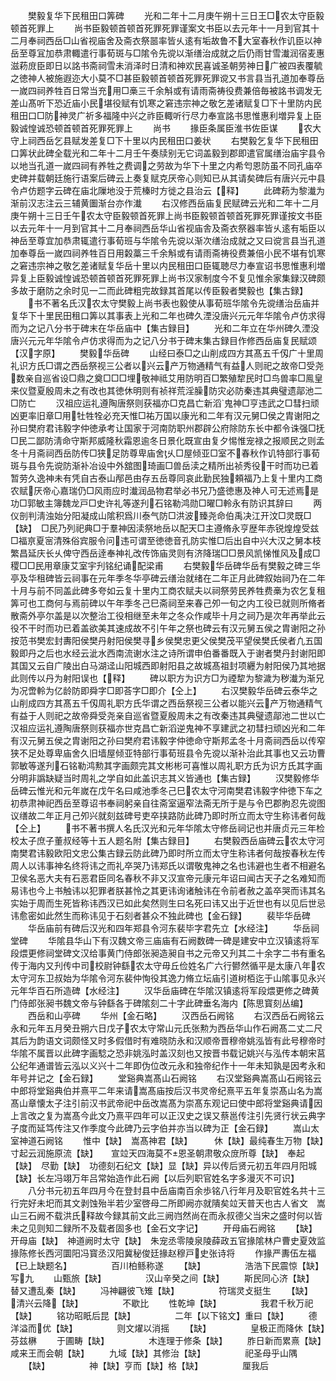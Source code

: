 <!-- { "loadSidebar": true } -->
　　樊毅复华下民租田口筭碑
　　光和二年十二月庚午朔十三日王□农太守臣毅顿首死罪上
　　尚书臣毅顿首顿首死罪死罪谨案文书臣以去元年十一月到官其十二月奉祠西岳□山省视庙舍及斋衣祭噐率皆乆逺有垢故鲁不大室春秋作讥臣以神岳至尊冝加恭肃輙遣行事荀斑与□隂令先谠以渐缮治成就之后仍雨甘雪瀐润宿麦惠滋菞庻臣即日以詺书斋祠雪未消泽时日清和神欢民喜诚圣朝劳神日广被四表覆毓之徳神人被施遐迩大小莫不□甚臣毅顿首顿首死罪死罪谠又书言县当孔道加奉尊岳一嵗四祠养牲百日常当充用□槀三千余斛或有请雨斋祷役费兼倍毎被詺书调发无差山髙听下恐近庙小民堪役赋有饥寒之窘违宗神之敬乞差诸赋复□下十里防内民租田口□防神灵广祈多福隆中兴之祚臣輙听行尽力奉宣詺书思惟惠利増异复上臣毅诚惶诚恐顿首顿首死罪死罪上
　　尚书
　　掾臣条属臣淮书佐臣谋
　　农大守上祠西岳乞县赋发差复□下十里以内民租田口姜状
　　右樊毅乞复华下民租田口筭状此碑全载光和二年十二月壬午奏牍别无它词盖毅到郡即遣官属缮治庙宇县令以地当孔道一嵗四祠有养牲之费调之劳故为华下十里之内希匄恩防虽不同孔庙卒史碑并载朝廷施行语案后碑云上奏复赋克厌帝心则知已从其请矣碑后有唐兴元中县令卢仿题字云碑在庙北隟地没于荒榛时方徙之县治云【释】
　　此碑菞为黎瀐为渐前汉志注云三辅黄圗渐台亦作瀐
　　右汉修西岳庙复民赋碑云光和二年十二月庚午朔十三日壬午农太守臣毅顿首死罪上尚书臣毅顿首顿首死罪死罪谨按文书臣以去元年十一月到官其十二月奉祠西岳华山省视庙舎及斋衣祭器率皆乆逺有垢臣以神岳至尊宜加恭肃辄遣行事荀班与华隂令先谠以渐次缮治成就之又曰谠言县当孔道加奉尊岳一嵗四祠养牲百日用糓藁三千余斛或有请雨斋祷役费兼倍小民不堪有饥寒之窘违宗神之敬乞差诸赋复华岳十里以内民租田口臣辄聴尽力奉宣诏书思惟惠利増异复上臣毅诚惶诚恐顿首顿首死罪死罪上尚书汉家制度今不复见惟余家集録汉碑颇多故于磨防之余时见一二而此碑粗完故録其首尾以传臣毅者樊毅也【集古録】
　　书不著名氏汉农太守樊毅上尚书表也毅使从事荀班华隂令先谠缮治岳庙并复华下十里民田租口筭以其事表上光和二年也碑久湮没唐兴元元年华隂令卢仿求得而为之记八分书于碑末在华岳庙中【集古録目】
　　光和二年立在华州碑久湮没唐兴元元年华隂令卢仿求得而为之记八分书于碑末集古録目作修西岳庙复民赋颂【汉字原】
　　樊毅华岳碑
　　山经曰泰□之山削成四方其髙五千仭广十里周礼识方氏□谓之西岳祭视三公者以兴云产万物通精气有益人则祀之故帝□受尧数亲自巡省设□鼎之奠□□□埋敬神祗艾用防明百□繁殖犂民时□鸟兽率□鳯皇来仪暨夏殷周未之有改也其徳休明则有祯祥荒淫臊防灾必防秦违其典璧遗鄗池二□防亡
　　汉祖应运礼遵陶唐祭则获福亦□克昌亡新滔鬼神□亨违武之□彗扫顽凶更率旧章□用牡牲牷必充天惟□祐万国以康光和二年有汉元舅□侯之胄谢阳之孙曰樊府君讳毅字仲徳承考让国家于河南防职州郡辟公府除防东长中都令诛强□抚□民二鄙防淸命守斯邦威隆秋霜恩逾冬日景化既宣由复夕惕惟宠禄之报顺民之则孟冬十月斋祠西岳防传□狭足防尊卑庙舍乆□屋倾亚□室不春秋作讥特部行事荀斑与县令先谠防渐补冶设中外舘图琦画□兽岳渎之精所出祯秀役干时而功已着暂劳久逸神未有凭自古泰山邴邑由存五岳尊同哀此勤民独頼福乃上复十里内工商农赋厌帝心嘉瑞仍□风雨应时瀐润品物君举必书兄乃盛徳惠及神人可无述焉是功□郭敏主簿魏龙戸□史许礼等遂刋石铭勒鸿勋□曜□軨永有防识其辞曰
　　两仪剖判淸浊始分阳凝成山隂积爲川泰气防□洪波臻尧命伯禹决江开汶□灵既□【缺】　□民乃列祀典□于羣神因渎祭地岳以配天□主遵脩永亨歴年赤锐煌煌受兹□福亰夏宻清殊俗宾服令问违可谓至徳徳音孔防实惟□后出自中兴大汉之舅本枝繁昌延庆长乆俾守西岳逹奉神礼改传饰庙灵则有济降瑞□□景风凯悌惟风及成□稷□□民用章康艾室宇刋铭纪诵配梁甫
　　右樊毅华岳碑华岳有樊毅之碑三华亭及华租碑皆云祠事在元年季冬华亭碑云缮治就绪在二年正月此碑叙始祠乃在二年十月与前不同盖此碑多夸如云复十里内工商农赋夫以祠祭劳民养牲费槀为农乞复租筭可也工商何与焉前碑以午年季冬己巳斋祠至来春己夘一旬之内工役已就则所脩者散斋外亭尔盖是以次整治工役相继至未年之冬众作咸毕十月之祠乃是次年再举此云役不干时而功已着盖欲美其速成故不引午年之祭也碑云有汉元舅五侯之胄谢阳之孙按范书樊宏封夀阳侯樊丹射阳侯樊寻乡侯樊忠更父侯樊茂平望侯樊氏侯者凢五国毅即丹之后也水经云泚水西南流谢水注之诗所谓申伯番番既入于谢者樊丹封谢阳即其国又云自广陵出白马湖迳山阳城西即射阳县之故城髙祖封项纒为射阳侯乃其地据此则传以丹为射阳误也【释】
　　碑以职方为识方□为禋犂为黎濊为秽瀐为渐兄为况啻軨为亿龄防即舜字□即荅字□即介【仝上】
　　右汉樊毅华岳碑云泰华之山削成四方其髙五千仭周礼职方氏华谓之西岳祭视三公者以能兴云产万物通精气有益于人则祀之故帝舜受尧亲自巡省暨夏殷周未之有改秦违其典璧遗鄗池二世以亡汉祖应运礼遵陶唐祭则获福亦世克昌亡新滔逆鬼神不享建武之初彗扫顽凶光和二年有汉元舅五侯之胄谢阳之孙曰樊府君讳毅字仲徳命守斯邦孟冬十月斋祠西岳以传窄狭不足处尊卑庙舍久旧墙屋倾亚特部行事荀班县令先谠以渐补治此其事也又云功曹郭敏等遂刋石铭勒鸿勲其字画颇完其文彬彬可喜惟以周礼职方氏为识方氏其字画分明非譌缺疑当时周礼之学自如此盖识志其义皆通也【集古録】
　　汉樊毅修华岳碑云惟光和元年嵗在戊午名曰咸池季冬己巳农太守河南樊君讳毅字仲徳下车之初恭肃神祀西岳至尊诏书奉祠躬亲自往斋室逼窄法斋无所于是与令巴郡朐忍先谠图议缮故二年正月己夘兴就刻兹碑号吏卒挟路防此碑乃即时所立而太守生称讳者何哉【仝上】
　　书不著书撰人名氏汉光和元年华隂太守修岳祠记也并唐贞元三年检校太子庶子董叔经等十五人题名附【集古録目】
　　右樊毅西岳庙碑云农太守河南樊君讳毅欧阳文忠公集古録云防此碑乃即时所立而太守生称讳者何哉按春秋左传周人以讳事神名终将讳之而礼卒哭乃讳郑氏以谓敬鬼神之名也讳避也生者不相避名卫侯名恶大夫有石恶君臣同名春秋不非又汉宣帝元康元年诏曰闻古天子之名难知而易讳也今上书触讳以犯罪者朕甚怜之其更讳询诸触讳在令前者赦之盖卒哭而讳其名实始于周而生死皆称讳西汉已如此矣然则生曰名死曰讳又出于近世也有以见后世忌讳愈密如此然生而称讳见于石刻者甚众不独此碑也【金石録】
　　裴毕华岳碑
　　华岳庙前有碑后汉光和四年郑县令河东裴毕字君先立【水经注】
　　华岳祠堂碑
　　华隂县华山下有汉魏文帝三庙庙有石阙数碑一碑是建安中立汉镇逺将军段煨更修祠堂碑文汉给事黄门侍郎张昶造昶自书之元帝又刋其二十余字二书有重名传于海内又刋传中司校尉钟繇农太守毋丘俭姓名广六行鬰然循平是太康八年农太守河东卫叔始为华隂令河东裴仲恂役其逸力脩立坛庙引道树栢迄于山隂事见永兴元年华百石所造碑【水经注】
　　汉华岳庙碑在华隂汉镇逺将军段煨更修之碑黄门侍郎张昶书魏文帝与钟繇各于碑隂刻二十字此碑垂名海内【陈思寳刻丛编】
　　西岳和山亭碑
　　华州【金石略】
　　汉西岳石阙铭
　　右汉西岳石阙铭云永和元年五月癸丑朔六日戊子农太守常山元氏张勲为西岳华山作石阙髙二丈二尺其后为韵语文词颇怪又时多假借时有难晓防永和汉顺帝晋穆帝姚泓皆有此号穆帝时华隂不属晋以此碑字画騐之恐非姚泓时盖汉刻也又按晋书载记姚兴与泓传本朝宋莒公纪年通谱皆云泓以义兴十二年即伪位改元永和独帝纪作十一年未知孰是因考永和年号并记之【金石録】
　　堂谿典嵩髙山石阙铭
　　右汉堂谿典嵩髙山石阙铭云中郎将堂谿典伯并熹平二年来请嵩髙庙按后汉书灵帝纪熹平五年复崇髙山名为嵩髙山章懐太子注引前汉书武帝祀中岳改嵩髙为崇髙东观记曰使中郎将堂谿典请因上言改之复为嵩髙今此文乃熹平四年可以正汉史之误又蔡邕传注引先贤行状云典字子度而延笃传注又作季度今此碑乃云字伯并亦当以碑为正【金石録】
　　嵩山太室神道石阙铭
　　惟中【缺】　嵩髙神君【缺】　　　休【缺】最纯春生万物【缺】寸起云润施原流【缺】　　宣竝天四海莫不恩圣朝肃敬众庻所尊【缺】　奉起【缺】　尽勤【缺】　功德刻石纪文【缺】显【缺】异以传后贤元初五年四月阳城【缺】长左冯翊万年吕常始造作此石阙【以后列职官姓名字多漫灭不可识】
　　八分书元初五年四月今在登封县中岳庙南百余歩铭八行年月及职官姓名共十三行完好未圯而其文剥蚀殆半若少室啓母二所即阙亦就隤矣竝天普天也古人省文　嵩山三石阙不载洪氏释故今録其前文此三阙岿然尚在而永叔德父当宋之盛时何以皆未之见则知二録所不及载者固多也【金石文字记】
　　开母庙石阙铭
　　【缺】　　开母庙【缺】　神道阙时太守【缺】　朱宠丞零陵泉陵薛政五官掾隂林户曹史夏效监掾陈修长西河圜阳冯寳丞汉阳冀秘俊廷掾赵穆戸史张诗将
　　作掾严夀伍左福【已上缺题名】　　　　　百川柏鲧称遂
　　【缺】　　　　　浩浩下民震惊【缺】　　　　　写九
　　山甄旅【缺】　　　　　汉山辛癸之间【缺】
　　斯民同心济【缺】　　　　　　　替又遭乱秦【缺】
　　冯神翩彼飞雉【缺】　　　　　符瑞灵攴挺生
　　【缺】　　　　　清兴云降【缺】　　　　　不歇比
　　性乾坤【缺】　　　　　我君千秋万祀【缺】
　　铭功昭眂后昆【缺】　　　　　二年【以下铭文】重曰【缺】
　　德洋溢而优【缺】　　　　　则文燿以消摇
　　【缺】　　　　　皇极正而降休【缺】　　　　　芬兹楙
　　于圃畴【缺】　　　　　木连理于修条【缺】
　　胙日新而累熹【缺】　　　　　咸来王而会朝【缺】
　　九域【缺】其修治【缺】　　　　　祀圣母乎山隅
　　【缺】　　　　　神【缺】亨而【缺】格【缺】　　　　　厘我后
